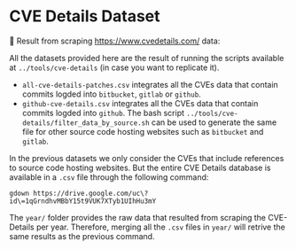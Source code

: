 # CVE Details Dataset

🔗 Result from scraping https://www.cvedetails.com/ data:

All the datasets provided here are the result of running the scripts available at `../tools/cve-details` (in case you want to replicate it).

- `all-cve-details-patches.csv` integrates all the CVEs data that contain commits logded into `bitbucket`, `gitlab` or `github`.
- `github-cve-details.csv` integrates all the CVEs data that contain commits logded into `github`. The bash script `../tools/cve-details/filter_data_by_source.sh` can be used to generate the same file for other source code hosting websites such as `bitbucket` and `gitlab`.
  
In the previous datasets we only consider the CVEs that include references to source code hosting websites. But the entire CVE Details database is available in a `.csv` file through the following command:

```
gdown https://drive.google.com/uc\?id\=1qGrndhvMBbY15t9VUK7XTyb1UIhHu3mY
```

The `year/` folder provides the raw data that resulted from scraping the CVE-Details per year. Therefore, merging all the `.csv` files in `year/` will retrive the same results as the previous command.